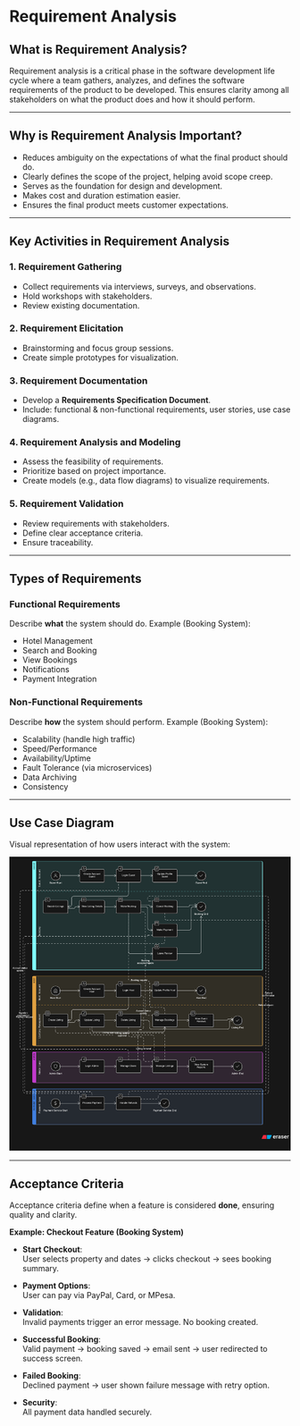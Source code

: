 # Requirement Analysis

## What is Requirement Analysis?
Requirement analysis is a critical phase in the software development life cycle where a team gathers, analyzes, and defines the software requirements of the product to be developed. This ensures clarity among all stakeholders on what the product does and how it should perform.

---

## Why is Requirement Analysis Important?
- Reduces ambiguity on the expectations of what the final product should do.  
- Clearly defines the scope of the project, helping avoid scope creep.  
- Serves as the foundation for design and development.  
- Makes cost and duration estimation easier.  
- Ensures the final product meets customer expectations.  

---

## Key Activities in Requirement Analysis

### 1. Requirement Gathering
- Collect requirements via interviews, surveys, and observations.  
- Hold workshops with stakeholders.  
- Review existing documentation.  

### 2. Requirement Elicitation
- Brainstorming and focus group sessions.  
- Create simple prototypes for visualization.  

### 3. Requirement Documentation
- Develop a **Requirements Specification Document**.  
- Include: functional & non-functional requirements, user stories, use case diagrams.  

### 4. Requirement Analysis and Modeling
- Assess the feasibility of requirements.  
- Prioritize based on project importance.  
- Create models (e.g., data flow diagrams) to visualize requirements.  

### 5. Requirement Validation
- Review requirements with stakeholders.  
- Define clear acceptance criteria.  
- Ensure traceability.  

---

## Types of Requirements

### Functional Requirements
Describe **what** the system should do. Example (Booking System):  
- Hotel Management  
- Search and Booking  
- View Bookings  
- Notifications  
- Payment Integration  

### Non-Functional Requirements
Describe **how** the system should perform. Example (Booking System):  
- Scalability (handle high traffic)  
- Speed/Performance  
- Availability/Uptime  
- Fault Tolerance (via microservices)  
- Data Archiving  
- Consistency  

---

## Use Case Diagram

Visual representation of how users interact with the system:  

![Use Case Diagram](./alx-booking-uc.png)

---

## Acceptance Criteria

Acceptance criteria define when a feature is considered **done**, ensuring quality and clarity.  

**Example: Checkout Feature (Booking System)**  

- **Start Checkout**:  
  User selects property and dates → clicks checkout → sees booking summary.  

- **Payment Options**:  
  User can pay via PayPal, Card, or MPesa.  

- **Validation**:  
  Invalid payments trigger an error message. No booking created.  

- **Successful Booking**:  
  Valid payment → booking saved → email sent → user redirected to success screen.  

- **Failed Booking**:  
  Declined payment → user shown failure message with retry option.  

- **Security**:  
  All payment data handled securely.  
